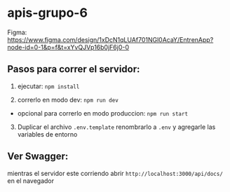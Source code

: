 # apis-grupo-6

Figma: https://www.figma.com/design/1xDcN1qLUAf701NGl0AcaY/EntrenApp?node-id=0-1&p=f&t=xYvQJVp16b0jF6j0-0

## Pasos para correr el servidor:

1) ejecutar: `npm install`

2) correrlo en modo dev: `npm run dev`

- opcional para correrlo en modo produccion: `npm run start`

3) Duplicar el archivo `.env.template` renombrarlo a `.env` y agregarle las variables de entorno

## Ver Swagger:

mientras el servidor este corriendo abrir `http://localhost:3000/api/docs/` en el navegador